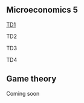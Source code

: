 
## Microeconomics 5

[TD1](https://mybinder.org/v2/gh/antoine-jacquet/mybinder/c6bc5f71be8b86bd281dc75b3d61df40cff60626?filepath=Teaching%2FMicro%C3%A9conomie%205%2Fmicro5-TD1.ipynb
)

TD2

TD3

TD4


## Game theory

Coming soon

